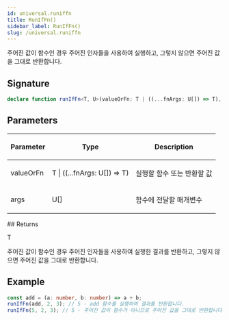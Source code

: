 ```yaml
---
id: universal.runiffn
title: RunIfFn()
sidebar_label: RunIfFn()
slug: /universal.runiffn
---
```






주어진 값이 함수인 경우 주어진 인자들을 사용하여 실행하고, 그렇지 않으면 주어진 값을 그대로 반환합니다.

## Signature

```typescript
declare function runIfFn<T, U>(valueOrFn: T | ((...fnArgs: U[]) => T), ...args: U[]): T;
```

## Parameters

<table><thead><tr><th>

Parameter


</th><th>

Type


</th><th>

Description


</th></tr></thead>
<tbody><tr><td>

valueOrFn


</td><td>

T \| ((...fnArgs: U[]) =&gt; T)


</td><td>

실행할 함수 또는 반환할 값


</td></tr>
<tr><td>

args


</td><td>

U[]


</td><td>

함수에 전달할 매개변수


</td></tr>
</tbody></table>
## Returns

T

주어진 값이 함수인 경우 주어진 인자들을 사용하여 실행한 결과를 반환하고, 그렇지 않으면 주어진 값을 그대로 반환합니다.

## Example


```ts
const add = (a: number, b: number) => a + b;
runIfFn(add, 2, 3); // 5 - add 함수를 실행하여 결과를 반환합니다.
runIfFn(5, 2, 3); // 5 - 주어진 값이 함수가 아니므로 주어진 값을 그대로 반환합니다.
```

